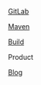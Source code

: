 [GitLab](http://code.agmbat.com:24080/)

[Maven](http://maven.agmbat.com:9080)

[Build](http://movie.agmbat.com:24180/jenkins)

Product

[Blog](http://agmbat.com/blog.html)
